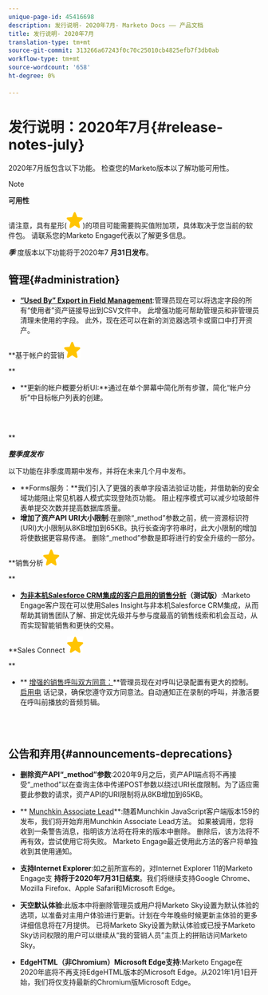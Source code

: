 ```yaml
---
unique-page-id: 45416698
description: 发行说明- 2020年7月- Marketo Docs —— 产品文档
title: 发行说明- 2020年7月
translation-type: tm+mt
source-git-commit: 313266a67243f0c70c25010cb4825efb7f3db0ab
workflow-type: tm+mt
source-wordcount: '658'
ht-degree: 0%

---
```



# 发行说明：2020年7月{#release-notes-july}

2020年7月版包含以下功能。 检查您的Marketo版本以了解功能可用性。

>[!NOTE]
>
>**可用性**
>
>请注意，具有星形(![(star)](assets/star-yellow.svg))的项目可能需要购买值附加项，具体取决于您当前的软件包。 请联系您的Marketo Engage代表以了解更多信息。

***季*** 度版本以下功能将于2020年7 **月31日发布**。

## 管理{#administration}

* **[“Used By” Export in Field Management](https://docs.marketo.com/x/hAK1Ag)**:管理员现在可以将选定字段的所有“使用者”资产链接导出到CSV文件中。 此增强功能可帮助管理员和非管理员清理未使用的字段。 此外，现在还可以在新的浏览器选项卡或窗口中打开资产。

**基于帐户的营销![(star)](assets/star-yellow.svg)

**

* **更新的帐户概要分析UI:**通过在单个屏幕中简化所有步骤，简化“帐户分析”中目标帐户列表的创建。

<br> 

**

***整季度发布***

以下功能在非季度周期中发布，并将在未来几个月中发布。

* **Forms服务：**我们引入了更强的表单字段语法验证功能，并借助新的安全域功能阻止常见机器人模式实现登陆页功能。 阻止程序模式可以减少垃圾邮件表单提交次数并提高数据库质量。
* **增加了资产API URI大小限制**:在删除“_method”参数之前，统一资源标识符(URI)大小限制从8KB增加到65KB。执行长查询字符串时，此大小限制的增加将使数据更容易传递。 删除“_method”参数是即将进行的安全升级的一部分。

**销售分析![(star)](assets/star-yellow.svg)

**

* **[为非本机Salesforce CRM集成的客户启用的销售分析](https://docs.marketo.com/x/pQK1Ag)（测试版）**:Marketo Engage客户现在可以使用Sales Insight与非本机Salesforce CRM集成，从而帮助其销售团队了解、排定优先级并与参与度最高的销售线索和机会互动，从而实现智能销售和更快的交易。

**Sales Connect ![(star)](assets/star-yellow.svg)

**

* ** [增强的销售呼叫双方同意：](https://docs.marketo.com/x/dgC1Ag)**管理员现在对呼叫记录配置有更大的控制。 [启用电](https://docs.marketo.com/x/dAC1Ag) 话记录，确保您遵守双方同意法。自动通知正在录制的呼叫，并激活要在呼叫前播放的音频剪辑。

<br> 

## 公告和弃用{#announcements-deprecations}

* **删除资产API“_method”参数**:2020年9月之后，资产API端点将不再接受“_method”以在查询主体中传递POST参数以绕过URI长度限制。为了适应需要此参数的请求，资产API的URI限制将从8KB增加到65KB。
* ** [Munchkin Associate Lead](https://developers.marketo.com/blog/deprecation-of-munchkin-associate-lead-method/)**:随着Munchkin JavaScript客户端版本159的发布，我们将开始弃用Munchkin Associate Lead方法。 如果被调用，您将收到一条警告消息，指明该方法将在将来的版本中删除。 删除后，该方法将不再有效，尝试使用它将失败。 Marketo Engage最近使用此方法的客户将单独收到其使用通知。
* **支持Internet Explorer**:如之前所宣布的，对Internet Explorer 11的Marketo Engage支 **持将于2020年7月31日结束**。我们将继续支持Google Chrome、Mozilla Firefox、Apple Safari和Microsoft Edge。

* **天空默认体验**:此版本中将删除管理员或用户将Marketo Sky设置为默认体验的选项，以准备对主用户体验进行更新。计划在今年晚些时候更新主体验的更多详细信息将在7月提供。 已将Marketo Sky设置为默认体验或已授予Marketo Sky访问权限的用户可以继续从“我的营销人员”主页上的拼贴访问Marketo Sky。
* **EdgeHTML（非Chromium）Microsoft Edge支持**:Marketo Engage在2020年底将不再支持EdgeHTML版本的Microsoft Edge。从2021年1月1日开始，我们将仅支持最新的Chromium版Microsoft Edge。

